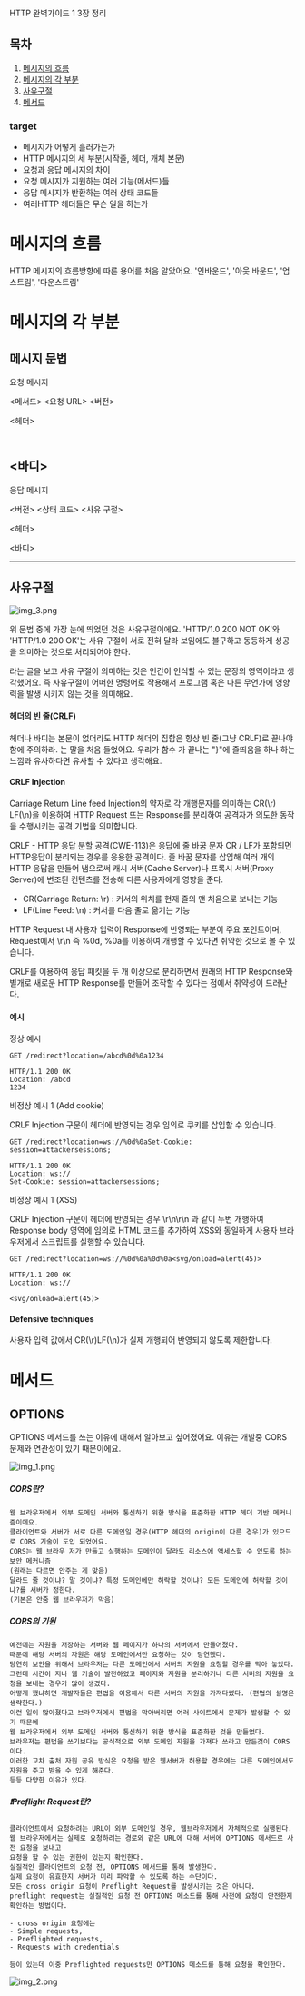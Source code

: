 ###
HTTP 완벽가이드 1 3장 정리

## 목차

1. [메시지의 흐름](#메시지의-흐름)
2. [메시지의 각 부분](#메시지의-각-부분)
3. [사유구절](#사유구절)
4. [메서드](#메서드)

### target
- 메시지가 어떻게 흘러가는가
- HTTP 메시지의 세 부분(시작줄, 헤더, 개체 본문)
- 요청과 응답 메시지의 차이
- 요청 메시지가 지원하는 여러 기능(메서드)들
- 응답 메시지가 반환하는 여러 상태 코드들
- 여러HTTP 헤더들은 무슨 일을 하는가

# 메시지의 흐름
HTTP 메시지의 흐름방향에 따른 용어를 처음 알았어요.
'인바운드', '아웃 바운드', '업스트림', '다운스트림'

# 메시지의 각 부분
## 메시지 문법
요청 메시지

<메서드> <요청 URL> <버전>

<헤더>

\
<바디>
---
응답 메시지

<버전> <상태 코드> <사유 구절>

<헤더>


<바디>

---
## 사유구절

![img_3.png](img_3.png)

위 문법 중에 가장 눈에 띄었던 것은 사유구절이에요.
'HTTP/1.0 200 NOT OK'와 'HTTP/1.0 200 OK'는 사유 구절이 서로 전혀 달라 보임에도 불구하고 동등하게 성공을 의미하는 것으로 처리되어야 한다.

라는 글을 보고 사유 구절이 의미하는 것은 인간이 인식할 수 있는 문장의 영역이라고 생각했어요.
즉 사유구절이 어떠한 명령어로 작용해서 프로그램 혹은 다른 무언가에 영향력을 발생 시키지 않는 것을 의미해요.

#### 헤더의 빈 줄(CRLF)
헤더나 바디는 본문이 없더라도 HTTP 헤더의 집합은 항상 빈 줄(그냥 CRLF)로 끝나야 함에 주의하라. 는 말을 처음 들었어요.
우리가 함수 가 끝나는 "}"에 줄띄움을 하나 하는 느낌과 유사하다면 유사할 수 있다고 생각해요.

#### CRLF Injection
Carriage Return Line feed Injection의 약자로 각 개행문자를 의미하는 CR(\r) LF(\n)을 이용하여 HTTP Request 또는 Response를 분리하여 공격자가 의도한 동작을 수행시키는 공격 기법을 의미합니다.


CRLF - HTTP 응답 분할 공격(CWE-113)은 응답에 줄 바꿈 문자 CR / LF가 포함되면 HTTP응답이 분리되는 경우를 응용한 공격이다. 
줄 바꿈 문자를 삽입해 여러 개의 HTTP 응답을 만들어 냄으로써 
캐시 서버(Cache Server)나 프록시 서버(Proxy Server)에 변조된 컨텐츠를 전송해 다른 사용자에게 영향을 준다.
- CR(Carriage Return: \r) : 커서의 위치를 현재 줄의 맨 처음으로 보내는 기능
- LF(Line Feed: \n) : 커서를 다음 줄로 옮기는 기능

HTTP Request 내 사용자 입력이 Response에 반영되는 부분이 주요 포인트이며, Request에서 \r\n 즉 %0d, %0a를 이용하여 개행할 수 있다면 취약한 것으로 볼 수 있습니다.

CRLF를 이용하여 응답 패킷을 두 개 이상으로 분리하면서 원래의 HTTP Response와 별개로 새로운 HTTP Response를 만들어 조작할 수 있다는 점에서 취약성이 드러난다.

#### 예시
정상 예시
```http request
GET /redirect?location=/abcd%0d%0a1234

HTTP/1.1 200 OK
Location: /abcd
1234
```

비정상 예시 1 (Add cookie)

CRLF Injection 구문이 헤더에 반영되는 경우 임의로 쿠키를 삽입할 수 있습니다.
```http request
GET /redirect?location=ws://%0d%0aSet-Cookie: session=attackersessions;

HTTP/1.1 200 OK
Location: ws://
Set-Cookie: session=attackersessions;
```
비정상 예시 1 (XSS)

CRLF Injection 구문이 헤더에 반영되는 경우 \r\n\r\n 과 같이 두번 개행하여 Response body 영역에 임의로 HTML 코드를 추가하여 XSS와 동일하게 사용자 브라우저에서 스크립트를 실행할 수 있습니다.
```http request
GET /redirect?location=ws://%0d%0a%0d%0a<svg/onload=alert(45)>

HTTP/1.1 200 OK
Location: ws://

<svg/onload=alert(45)>
```

#### Defensive techniques
사용자 입력 값에서 CR(\r)LF(\n)가 실제 개행되어 반영되지 않도록 제한합니다.

# 메서드
## OPTIONS
OPTIONS 메서드를 쓰는 이유에 대해서 알아보고 싶어졌어요.
이유는 개발중 CORS 문제와 연관성이 있기 때문이에요.

![img_1.png](img_1.png)

##### CORS란?

    웹 브라우저에서 외부 도메인 서버와 통신하기 위한 방식을 표준화한 HTTP 헤더 기반 메커니즘이에요.
    클라이언트와 서버가 서로 다른 도메인일 경우(HTTP 헤더의 origin이 다른 경우)가 있으므로 CORS 기술이 도입 되었어요.
    CORS는 웹 브라우 저가 만들고 실행하는 도메인이 달라도 리소스에 액세스할 수 있도록 하는 보안 메커니즘 
    (원래는 다르면 안주는 게 맞음)
    달라도 줄 것이냐? 말 것이냐? 특정 도메인에만 허락할 것이냐? 모든 도메인에 허락할 것이냐?를 서버가 정한다. 
    (기본은 안줌 웹 브라우저가 막음)

##### CORS의 기원

    예전에는 자원을 저장하는 서버와 웹 페이지가 하나의 서버에서 만들어졌다.
    때문에 해당 서버의 자원은 해당 도메인에서만 요청하는 것이 당연했다.
    당연히 보안을 위해서 브라우저는 다른 도메인에서 서버의 자원을 요청할 경우를 막아 놓았다.
    그런데 시간이 지나 웹 기술이 발전하였고 페이지와 자원을 분리하거나 다른 서버의 자원을 요청을 보내는 경우가 많이 생겼다.
    어떻게 했냐하면 개발자들은 편법을 이용해서 다른 서버의 자원을 가져다썼다. (편법의 설명은 생략한다.)
    이런 일이 많아졌다고 브라우저에서 편법을 막아버리면 여러 사이트에서 문제가 발생할 수 있기 때문에 
    웹 브라우저에서 외부 도메인 서버와 통신하기 위한 방식을 표준화한 것을 만들었다.
    브라우저는 편법을 쓰기보다는 공식적으로 외부 도메인 자원을 가져다 쓰라고 만든것이 CORS이다.
    이러한 교차 출처 자원 공유 방식은 요청을 받은 웹서버가 허용할 경우에는 다른 도메인에서도 자원을 주고 받을 수 있게 해준다.
    등등 다양한 이유가 있다.

##### ❗️Preflight Request란?

    클라이언트에서 요청하려는 URL이 외부 도메인일 경우, 웹브라우저에서 자체적으로 실행된다.
    웹 브라우저에서는 실제로 요청하려는 경로와 같은 URL에 대해 서버에 OPTIONS 메서드로 사전 요청을 보내고 
    요청을 할 수 있는 권한이 있는지 확인한다.
    실질적인 클라이언트의 요청 전, OPTIONS 메서드를 통해 발생한다.
    실제 요청이 유효한지 서버가 미리 파악할 수 있도록 하는 수단이다.
    모든 cross origin 요청이 Preflight Request를 발생시키는 것은 아니다.
    preflight request는 실질적인 요청 전 OPTIONS 메소드를 통해 사전에 요청이 안전한지 확인하는 방법이다.

    - cross origin 요청에는 
    - Simple requests, 
    - Preflighted requests, 
    - Requests with credentials 

    등이 있는데 이중 Preflighted requests만 OPTIONS 메소드를 통해 요청을 확인한다.

![img_2.png](img_2.png)
